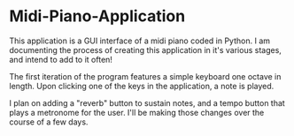 # Midi-Piano-Application
This application is a GUI interface of a midi piano coded in Python.
I am documenting the process of creating this application in it's various stages,
and intend to add to it often!

The first iteration of the program features a simple keyboard one octave in length. 
Upon clicking one of the keys in the application, a note is played.

I plan on adding a "reverb" button to sustain notes, and a tempo button that plays 
a metronome for the user. I'll be making those changes over the course of a few days.


